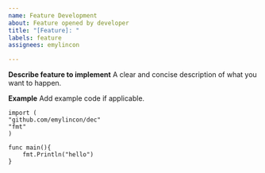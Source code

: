 ```yaml
---
name: Feature Development
about: Feature opened by developer
title: "[Feature]: "
labels: feature
assignees: emylincon

---
```


**Describe feature to implement**
A clear and concise description of what you want to happen.

**Example**
Add example code if applicable.
```golang
import (
"github.com/emylincon/dec"
"fmt"
)

func main(){
    fmt.Println("hello") 
}
```
